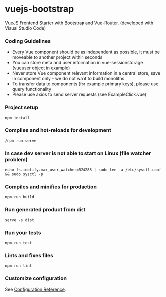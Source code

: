 # vuejs-bootstrap

VueJS Frontend Starter with Bootstrap and Vue-Router. (developed with Visual Studio Code)

### Coding Guidelines
* Every Vue component should be as independent as possible, it must be moveable to another project within seconds
* You can store meta and user information in vue-sessionstorage (vueuser object in example)
* Never store Vue component relevant information in a central store, save in component only - we do not want to build monoliths
* To transfer data to components (for example primary keys), please use query functionality
* Please use axios to send server requests (see ExampleClick.vue)

### Project setup
```
npm install
```

### Compiles and hot-reloads for development
```
/npm run serve
```

### In case dev server is not able to start on Linux (file watcher problem)
```
echo fs.inotify.max_user_watches=524288 | sudo tee -a /etc/sysctl.conf && sudo sysctl -p
```

### Compiles and minifies for production
```
npm run build
```

### Run generated product from dist
```
serve -s dist
```

### Run your tests
```
npm run test
```

### Lints and fixes files
```
npm run lint
```

### Customize configuration
See [Configuration Reference](https://cli.vuejs.org/config/).
